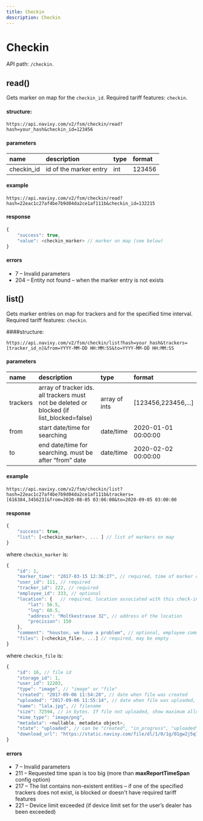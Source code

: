 ```yaml
---
title: Checkin
description: Checkin
---
```


# Checkin

API path: `/checkin`.

## read()

Gets marker on map for the `checkin_id`. Required tariff features: `checkin`.

#### structure:

    https://api.navixy.com/v2/fsm/checkin/read?hash=your_hash&checkin_id=123456

#### parameters

| name | description | type | format |
| :--- | :--- | :--- | :--- |
| checkin_id | id of the marker entry | int | 123456 | 

#### example

    https://api.navixy.com/v2/fsm/checkin/read?hash=22eac1c27af4be7b9d04da2ce1af111b&checkin_id=132215

#### response

```js
{
    "success": true,
    "value": <checkin_marker> // marker on map (see below)
}
```

#### errors

*   7 – Invalid parameters
*   204 – Entity not found – when the marker entry is not exists

## list()

Gets marker entries on map for trackers and for the specified time interval. Required tariff features: `checkin`.

####structure:

    https://api.navixy.com/v2/fsm/checkin/list?hash=your_hash&trackers=[tracker_id_n]&from=YYYY-MM-DD HH:MM:SS&to=YYYY-MM-DD HH:MM:SS

#### parameters

| name | description | type | format |
| :--- | :--- | :--- | :--- |
| trackers | array of tracker ids. all trackers must not be deleted or blocked (if list_blocked=false) | array of ints | [123456,223456,...] |
| from | start date/time for searching | date/time | 2020-01-01 00:00:00 |
| to | end date/time for searching. must be after “from” date  | date/time | 2020-02-02 00:00:00 |

#### example

    https://api.navixy.com/v2/fsm/checkin/list?hash=22eac1c27af4be7b9d04da2ce1af111b&trackers=[616384,345623]&from=2020-08-05 03:06:00&to=2020-09-05 03:00:00

#### response

```js
{
    "success": true,
    "list": [<checkin_marker>, ... ] // list of markers on map
}
```

where `checkin_marker` is:

```js
{
    "id": 1,
    "marker_time": "2017-03-15 12:36:27", // required, time of marker creation
    "user_id": 111, // required
    "tracker_id": 222, // required
    "employee_id": 333, // optional
    "location": {   // required, location associated with this check-in marker
        "lat": 56.5,
        "lng": 60.5,
        "address": "Moltkestrasse 32", // address of the location
        "precision": 150
    },
    "comment": "houston, we have a problem", // optional, employee comment
    "files": [<checkin_file>, ...] // required, may be empty
}
```

where `checkin_file` is:

```js
{
    "id": 16, // file id
    "storage_id": 1,
    "user_id": 12203,
    "type": "image", // "image" or "file"
    "created": "2017-09-06 11:54:28", // date when file was created
    "uploaded": "2017-09-06 11:55:14", // date when file was uploaded, can be null if file is not yet uploaded
    "name": "lala.jpg", // filename
    "size": 72594, // in bytes. If file not uploaded, show maximum allowed size for upload
    "mime_type": "image/png",
    "metadata": <nullable, metadata object>,
    "state": "uploaded", // can be "created", "in_progress", "uploaded", "deleted"
    "download_url": "https://static.navixy.com/file/dl/1/0/1g/01gw2j5q7nm4r92dytolzd6koxy9e38v.png/lala.jpg", // actual url at which file is available. Can be null if file is not yet uploaded
}
```

#### errors
*   7 – Invalid parameters
*   211 – Requested time span is too big (more than **maxReportTimeSpan** config option)
*   217 – The list contains non-existent entities – if one of the specified trackers does not exist, is blocked or doesn't have required tariff features
*   221 – Device limit exceeded (if device limit set for the user’s dealer has been exceeded)
